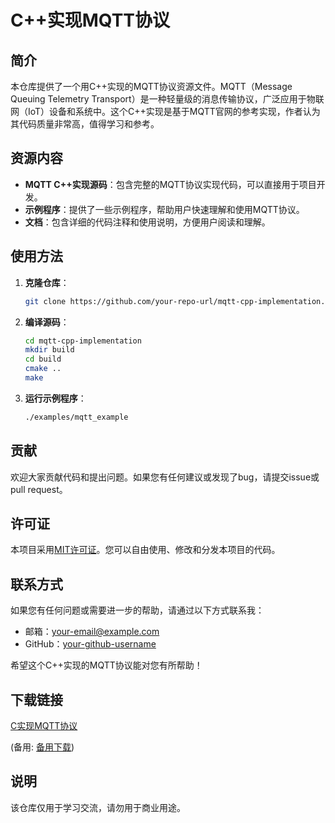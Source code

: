 # C++实现MQTT协议

## 简介

本仓库提供了一个用C++实现的MQTT协议资源文件。MQTT（Message Queuing Telemetry Transport）是一种轻量级的消息传输协议，广泛应用于物联网（IoT）设备和系统中。这个C++实现是基于MQTT官网的参考实现，作者认为其代码质量非常高，值得学习和参考。

## 资源内容

- **MQTT C++实现源码**：包含完整的MQTT协议实现代码，可以直接用于项目开发。
- **示例程序**：提供了一些示例程序，帮助用户快速理解和使用MQTT协议。
- **文档**：包含详细的代码注释和使用说明，方便用户阅读和理解。

## 使用方法

1. **克隆仓库**：
   ```sh
   git clone https://github.com/your-repo-url/mqtt-cpp-implementation.git
   ```

2. **编译源码**：
   ```sh
   cd mqtt-cpp-implementation
   mkdir build
   cd build
   cmake ..
   make
   ```

3. **运行示例程序**：
   ```sh
   ./examples/mqtt_example
   ```

## 贡献

欢迎大家贡献代码和提出问题。如果您有任何建议或发现了bug，请提交issue或pull request。

## 许可证

本项目采用[MIT许可证](LICENSE)。您可以自由使用、修改和分发本项目的代码。

## 联系方式

如果您有任何问题或需要进一步的帮助，请通过以下方式联系我：

- 邮箱：your-email@example.com
- GitHub：[your-github-username](https://github.com/your-github-username)

希望这个C++实现的MQTT协议能对您有所帮助！

## 下载链接
[C实现MQTT协议](https://pan.quark.cn/s/fd197b1893f3) 

(备用: [备用下载](https://pan.baidu.com/s/17awkI3_jv5z1QiSZE4MFcg?pwd=1234))

## 说明

该仓库仅用于学习交流，请勿用于商业用途。
